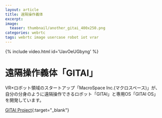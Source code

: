 ```yaml
---
layout: article
title: 遠隔操作義体
excerpt: 
image:
  teaser: thumbnail/another_gitai_400x250.png
categories: webrtc
tags: webrtc image usercase robot iot vrar
---
```


{% include video.html id='UavOeUGbyng' %}

# 遠隔操作義体「GITAI」

VR×ロボット領域のスタートアップ「MacroSpace Inc.(マクロスペース)」が、自分の分身のように遠隔操作できるロボット「GITAI」と専用OS「GITAI OS」を開発しています。

[GITAI Project](http://gitai.tech){:target="_blank"}
